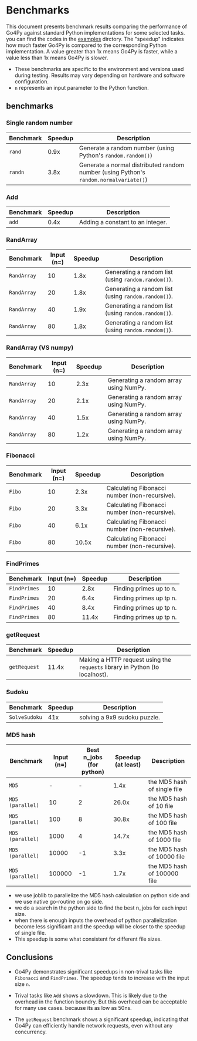 # Benchmarks

This document presents benchmark results comparing the performance of Go4Py against standard Python implementations for some selected tasks. you can find the codes in the [examples](/examples/benchmarks/) dirctory. The "speedup" indicates how much faster Go4Py is compared to the corresponding Python implementation. A value greater than 1x means Go4Py is faster, while a value less than 1x means Go4Py is slower.

*   These benchmarks are specific to the environment and versions used during testing. Results may vary depending on hardware and software configuration.
*   `n` represents an input parameter to the Python function.

## benchmarks

### Single random number

| Benchmark          |    Speedup | Description                                                                                                |
|--------------------|----------------|-----------------------------------------------------------------------------------------------------------|
| `rand`             | 0.9x           | Generate a random number (using Python's `random.random()`)         |
| `randn`            | 3.8x           | Generate a normal distributed random number (using Python's `random.normalvariate()`)  |

### Add

| Benchmark          |  Speedup | Description                                                                                                |
|---------------------|----------------|-----------------------------------------|
| `add`           | 0.4x           | Adding a constant to an integer.                                 |

### RandArray

| Benchmark          | Input (n=) |  Speedup | Description                                                                                                |
|--------------------|------------|----------------|------------------------------------------------------------------------------------------------------------|
| `RandArray`     | 10         | 1.8x           | Generating a random list (using `random.random()`).                                                  |
| `RandArray`     | 20         | 1.8x           | Generating a random list (using `random.random()`).                                                  |
| `RandArray`     | 40         | 1.9x           | Generating a random list (using `random.random()`).                                                  |
| `RandArray`     | 80         | 1.8x           | Generating a random list (using `random.random()`).                                                  |

### RandArray (VS numpy)

| Benchmark          | Input (n=) |  Speedup | Description                                                                                                |
|--------------------|------------|----------------|------------------------------------------------------------------------------------------------------------|
| `RandArray`  | 10         | 2.3x           | Generating a random array using NumPy.                                                                     |
| `RandArray`  | 20         | 2.1x           | Generating a random array using NumPy.                                                                     |
| `RandArray`  | 40         | 1.5x           | Generating a random array using NumPy.                                                                     |
| `RandArray`  | 80         | 1.2x           | Generating a random array using NumPy.                                                                     |

### Fibonacci

| Benchmark          | Input (n=) |  Speedup | Description                                                                                                |
|--------------------|------------|----------------|------------------------------------------------------------------------------------------------------------|
| `Fibo`          | 10         | 2.3x           | Calculating Fibonacci number (non-recursive).             |
| `Fibo`          | 20         | 3.3x           | Calculating Fibonacci number (non-recursive).             |
| `Fibo`          | 40         | 6.1x           | Calculating Fibonacci number (non-recursive).             |
| `Fibo`          | 80         | 10.5x          | Calculating Fibonacci number (non-recursive).             |

### FindPrimes

| Benchmark          | Input (n=) |  Speedup | Description                                                                                                |
|--------------------|------------|----------------|------------------------------------------------------------------------------------------------------------|
| `FindPrimes`    | 10         | 2.8x           | Finding primes up to n.                                 |
| `FindPrimes`    | 20         | 6.4x           | Finding primes up tp n.                                 |
| `FindPrimes`    | 40         | 8.4x           | Finding primes up tp n.                                 |
| `FindPrimes`    | 80         | 11.4x          | Finding primes up tp n.                                 |

### getRequest

| Benchmark          | Speedup | Description                                                                                                |
|--------------------|----------------|------------------------------------------------------------------------------------------------------------|
| `getRequest`       | 11.4x          | Making a HTTP request using the `requests` library in Python (to localhost).     |

### Sudoku

| Benchmark          | Speedup | Description                                                                                                |
|--------------------|----------------|------------------------------------------------------------------------------------------------------------|
| `SolveSudoku`       | 41x          | solving a 9x9 sudoku puzzle.

### MD5 hash

| Benchmark          | Input (n=) | Best n_jobs (for python) | Speedup (at least) | Description                          | 
|--------------------|------------|-------------|------------|------------------------|
| `MD5`                    | -       | -     | 1.4x    | the MD5 hash of single file  |
| `MD5 (parallel)`         | 10      | 2     | 26.0x   | the MD5 hash of 10 file      |
| `MD5 (parallel)`         | 100     | 8     | 30.8x   | the MD5 hash of 100 file     |
| `MD5 (parallel)`         | 1000    | 4     | 14.7x   | the MD5 hash of 1000 file    |
| `MD5 (parallel)`         | 10000   | -1    | 3.3x    | the MD5 hash of 10000 file   |
| `MD5 (parallel)`         | 100000  | -1    | 1.7x    | the MD5 hash of 100000 file  |
 * we use joblib to parallelize the MD5 hash calculation on python side and we use native go-routine on go side.
 * we do a search in the python side to find the best n_jobs for each input size.
 * when there is enough inputs the overhead of python parallelization become less significant and the speedup will be closer to the speedup of single file.
 * This speedup is some what consistent for different file sizes.
## Conclusions

* Go4Py demonstrates significant speedups in non-trival tasks like `Fibonacci` and `FindPrimes`. The speedup tends to increase with the input size `n`.

* Trival tasks like `Add` shows a slowdown. This is likely due to the overhead in the function boundry. But this overhead can be acceptable for many use cases. because its as low as 50ns.

* The `getRequest` benchmark shows a significant speedup, indicating that Go4Py can efficiently handle network requests, even without any concurrency.

